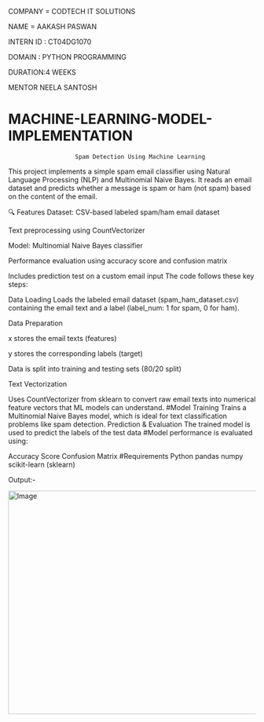 COMPANY = CODTECH IT SOLUTIONS

NAME = AAKASH PASWAN

INTERN ID : CT04DG1070

DOMAIN : PYTHON PROGRAMMING

DURATION:4 WEEKS

MENTOR NEELA SANTOSH
# MACHINE-LEARNING-MODEL-IMPLEMENTATION
                       Spam Detection Using Machine Learning
This project implements a simple spam email classifier using Natural Language Processing (NLP) and Multinomial Naive Bayes. It reads an email dataset and predicts whether a message is spam or ham (not spam) based on the content of the email.

🔍 Features
Dataset: CSV-based labeled spam/ham email dataset

Text preprocessing using CountVectorizer

Model: Multinomial Naive Bayes classifier

Performance evaluation using accuracy score and confusion matrix

Includes prediction test on a custom email input
 The code follows these key steps:

Data Loading
Loads the labeled email dataset (spam_ham_dataset.csv) containing the email text and a label (label_num: 1 for spam, 0 for ham).

Data Preparation

x stores the email texts (features)

y stores the corresponding labels (target)

Data is split into training and testing sets (80/20 split)

Text Vectorization

Uses CountVectorizer from sklearn to convert raw email texts into numerical feature vectors that ML models can understand.
#Model Training
Trains a Multinomial Naive Bayes model, which is ideal for text classification problems like spam detection.
Prediction & Evaluation
The trained model is used to predict the labels of the test data
#Model performance is evaluated using:

Accuracy Score
Confusion Matrix
 #Requirements
Python
pandas
numpy
scikit-learn (sklearn)

Output:-

<img width="972" height="455" alt="Image" src="https://github.com/user-attachments/assets/536ca5e1-4030-4cba-b0da-60cecf086b76" />


